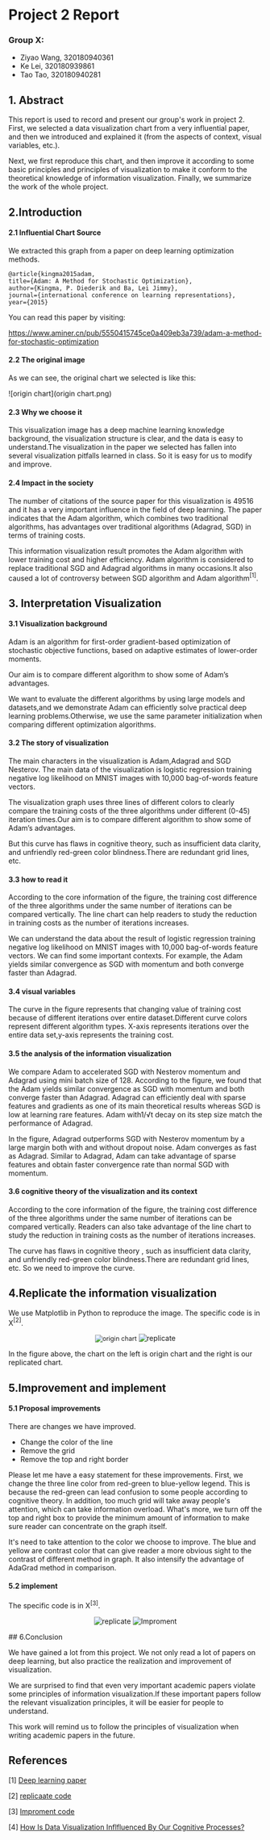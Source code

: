 # Project 2 Report

### Group X:

- Ziyao Wang, 320180940361
- Ke Lei, 320180939861
- Tao Tao, 320180940281

## 1. Abstract

This report is used to record and present our group's work in project 2. First, we selected a data visualization chart from a very influential paper, and then we introduced and explained it (from the aspects of context, visual variables, etc.). 

Next, we first reproduce this chart, and then improve it according to some basic principles and principles of visualization to make it conform to the theoretical knowledge of information visualization. Finally, we summarize the work of the whole project.



## 2.Introduction

#### 2.1 Influential Chart Source

We extracted this graph from a paper on deep learning optimization methods.

	@article{kingma2015adam,
	title={Adam: A Method for Stochastic Optimization},
	author={Kingma, P. Diederik and Ba, Lei Jimmy},
	journal={international conference on learning representations},
	year={2015}

You can read this paper by visiting:

https://www.aminer.cn/pub/5550415745ce0a409eb3a739/adam-a-method-for-stochastic-optimization



#### 2.2 The original image

As we can see, the original chart we selected is like this:

![origin chart](origin chart.png)

#### 2.3 Why we choose it

This visualization image has a deep machine learning knowledge background, the visualization structure is clear, and the data is easy to understand.The visualization in the paper we selected has fallen into several visualization pitfalls learned in class. So it is easy for us to modify and improve.



#### 2.4 Impact in the society

The number of citations of the source paper for this visualization is 49516 and it has a very important influence in the field of deep learning. The paper indicates that the Adam algorithm, which combines two traditional algorithms, has advantages over traditional algorithms (Adagrad, SGD) in terms of training costs.

This information visualization result promotes the Adam algorithm with lower training cost and higher efficiency. Adam algorithm is considered to replace traditional SGD and Adagrad algorithms in many occasions.It also caused a lot of controversy between SGD algorithm and Adam algorithm$^{[1]}$.



## 3. Interpretation Visualization

#### 3.1 Visualization background

Adam is an algorithm for first-order gradient-based optimization of stochastic  objective  functions,  based  on  adaptive  estimates  of  lower-order  moments.

Our aim is to compare different algorithm to show some of Adam’s advantages.

We want to evaluate the different algorithms by using large models and datasets,and we demonstrate Adam can efficiently solve practical deep learning problems.Otherwise, we use the same parameter initialization when comparing different optimization algorithms. 

#### 3.2 The story of visualization
The main characters in the visualization is Adam,Adagrad and SGD Nesterov.
The main data of the visualization is logistic regression training negative log likelihood on MNIST images with 10,000 bag-of-words feature vectors.

The visualization graph uses three lines of different colors to clearly compare the training costs of the three algorithms under different (0-45) iteration times.Our aim is to compare different algorithm to show some of Adam’s advantages.

But this curve has flaws in cognitive theory, such as insufficient data clarity, and unfriendly red-green color blindness.There are redundant grid lines, etc.

#### 3.3 how to read it

According to the core information of the figure, the training cost difference of the three algorithms under the same number of iterations can be compared vertically. The line chart can help readers to study the reduction in training costs as the number of iterations increases.

We can understand the data about the result of logistic regression training negative log likelihood on MNIST images with 10,000 bag-of-words feature vectors. We can find some important contexts. For example, the Adam yields similar convergence as SGD with momentum and both converge faster than Adagrad.

#### 3.4 visual variables
The curve in the figure represents that changing value of training cost because of different iterations over entire dataset.Different curve colors represent different algorithm types.
X-axis represents iterations over the entire data set,y-axis represents the training cost.


#### 3.5 the analysis of the information visualization

We compare Adam to accelerated SGD with Nesterov momentum and Adagrad using mini batch size of 128. According to the figure, we found that the Adam yields similar convergence as SGD with momentum and both converge faster than Adagrad. Adagrad can efficiently deal with sparse features and gradients as one of its main theoretical results whereas SGD is low at learning rare features. Adam with1/√t decay on its step size match the performance of Adagrad. 

 In the figure, Adagrad outperforms SGD with Nesterov momentum by a large margin both with and without dropout noise.  Adam converges as fast as Adagrad.  Similar to Adagrad, Adam can take advantage of sparse features and obtain faster convergence rate than normal SGD with momentum.

#### 3.6 cognitive theory of the visualization and its context
According to the core information of the figure, the training cost difference of the three algorithms under the same number of iterations can be compared vertically. Readers can also take advantage of the line chart to study the reduction in training costs as the number of iterations increases.

The curve has flaws in cognitive theory , such as insufficient data clarity, and unfriendly red-green color blindness.There are redundant grid lines, etc. So we need to improve the curve.


## 4.Replicate the information visualization

We use Matplotlib in Python to reproduce the image. The specific code is in X$^{[2]}$.

<center> 
    <figure>
    <img src="origin chart.png" alt="origin chart" style="zoom:90%;" />
    <img src="replicate.png" alt="replicate"/>
    </figure>
</center>


In the figure above, the chart on the left is origin chart and the right is our replicated chart.



## 5.Improvement and implement

#### 5.1 Proposal improvements

There are changes we have improved.
* Change the color of the line
* Remove the grid
* Remove the top and right border 



Please let me have a easy statement for these improvements. First, we change the three line color from red-green to blue-yellow legend. This is because the red-green can lead confusion to some people according to cognitive theory. In addition, too much grid will take away people's attention, which can take information overload. What's more, we turn off the top and right box to provide the minimum amount of information to make sure reader can concentrate on the graph itself.



It's need to take attention to the color we choose to improve. The blue and yellow are contrast color that can give reader a more obvious sight to the contrast of different method in graph. It also intensify the advantage of AdaGrad method in comparison.

#### 5.2 implement

The specific code is in X$^{[3]}$.

 <center> 
    <figure>
    <img src="replicate.png" alt="replicate"/>
    <img src="Improment_360.png" alt="Improment"/>
    </figure>
</center>
## 6.Conclusion

We have gained a lot from this project. We not only read a lot of papers on deep learning, but also practice the realization and improvement of visualization.

We are surprised to find that even very important academic papers violate some principles of information visualization.If these important papers follow the relevant visualization principles, it will be easier for people to understand.

This work will remind us to follow the principles of visualization when writing academic papers in the future.

## References

[1] [Deep learning paper](https://www.aminer.cn/pub/5550415745ce0a409eb3a739/adam-a-method-for-stochastic-optimization)

[2] [replicaate code](replicate.ipynb)

[3] [Improment code](Improment.ipynb)

[4] [How Is Data Visualization Inflfluenced By Our Cognitive Processes?](https://medium.com/@jiajingguo/how-is-data-visualization-inflfluenced-by-our-cognitive-processes-281d8486abfe)